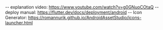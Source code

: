 -- explanation video: https://www.youtube.com/watch?v=g0GNuoCOtaQ
-- deploy manual: https://flutter.dev/docs/deployment/android
-- Icon Generator: https://romannurik.github.io/AndroidAssetStudio/icons-launcher.html

